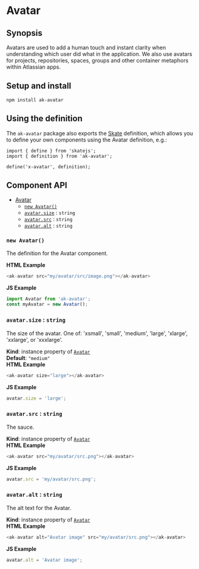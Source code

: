 # Avatar

## Synopsis

Avatars are used to add a human touch and instant clarity when understanding which user did what in 
the application. We also use avatars for projects, repositories, spaces, groups and other container 
metaphors within Atlassian apps.

## Setup and install

```
npm install ak-avatar
```

## Using the definition

The `ak-avatar` package also exports the [Skate](https://github.com/skatejs/skatejs) definition, 
which allows you to define your own components using the Avatar definition, e.g.:

```
import { define } from 'skatejs';
import { definition } from 'ak-avatar';

define('x-avatar', definition);
```

## Component API


* [Avatar](#Avatar)
    * [`new Avatar()`](#new_Avatar_new)
    * [`avatar.size`](#Avatar+size) : <code>string</code>
    * [`avatar.src`](#Avatar+src) : <code>string</code>
    * [`avatar.alt`](#Avatar+alt) : <code>string</code>

<a name="new_Avatar_new"></a>

### `new Avatar()`
The definition for the Avatar component.

**HTML Example**
```js
<ak-avatar src="my/avatar/src/image.png"></ak-avatar>
```
**JS Example**
```js
import Avatar from 'ak-avatar';
const myAvatar = new Avatar();
```
<a name="Avatar+size"></a>

### `avatar.size` : <code>string</code>
The size of the avatar. One of:
'xsmall', 'small', 'medium', 'large', 'xlarge', 'xxlarge', or 'xxxlarge'.

**Kind**: instance property of <code>[Avatar](#Avatar)</code>  
**Default**: <code>&quot;medium&quot;</code>  
**HTML Example**
```js
<ak-avatar size="large"></ak-avatar>
```
**JS Example**
```js
avatar.size = 'large';
```
<a name="Avatar+src"></a>

### `avatar.src` : <code>string</code>
The sauce.

**Kind**: instance property of <code>[Avatar](#Avatar)</code>  
**HTML Example**
```js
<ak-avatar src="my/avatar/src.png"></ak-avatar>
```
**JS Example**
```js
avatar.src = 'my/avatar/src.png';
```
<a name="Avatar+alt"></a>

### `avatar.alt` : <code>string</code>
The alt text for the Avatar.

**Kind**: instance property of <code>[Avatar](#Avatar)</code>  
**HTML Example**
```js
<ak-avatar alt="Avatar image" src="my/avatar/src.png"></ak-avatar>
```
**JS Example**
```js
avatar.alt = 'Avatar image';
```
